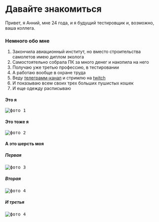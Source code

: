 # Давайте знакомиться

Привет, я Анний, мне 24 года, и я будущий тестировщик и, возможно, ваша коллега. 

### Немного обо мне
1. Закончила авиационный институт, но вместо строительства самолетов имею диплом эколога
2. Самостоятельно собрала ПК за много денег и накопила на него
3. Получаю уже третью профессию, в тестировании
4. А работаю вообще в охране труда
5. Веду [телеграмм-канал](https://t.me/anniy_life) и стримлю на [twitch](https://www.twitch.tv/the_anniy) 
6. И показываю всем своих трех больших пушистых кошек
7. И еще одежду расписываю

#### Это я

<kbd>
<image src="/images/photo1.JPG" alt="фото 1"> 
</kbd>

#### Это тоже я

<kbd>
<image src="/images/photo2.JPG" alt="фото 2">
</kbd>

#### А это шерсть моя

##### Первая

<kbd>
<image src="/images/photo3.JPG" alt="фото 3"> 
</kbd>

##### Вторая

<kbd>
<image src="/images/photo4.JPG" alt="фото 4"> 
</kbd>

##### И третья


<kbd>
<image src="/images/photo4.JPG" alt="фото 4"> 
</kbd>
